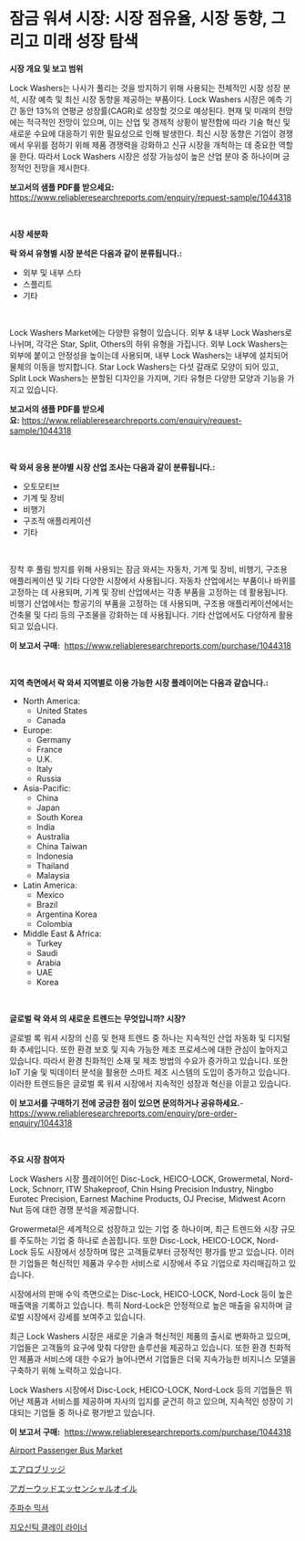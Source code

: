 <p><h1>잠금 워셔 시장: 시장 점유율, 시장 동향, 그리고 미래 성장 탐색</h1></p><p><strong>시장 개요 및 보고 범위</strong></p>
<p><p>Lock Washers는 나사가 풀리는 것을 방지하기 위해 사용되는 전체적인 시장 성장 분석, 시장 예측 및 최신 시장 동향을 제공하는 부품이다. Lock Washers 시장은 예측 기간 동안 13%의 연평균 성장률(CAGR)로 성장할 것으로 예상된다. 현재 및 미래의 전망에는 적극적인 전망이 있으며, 이는 산업 및 경제적 상황이 발전함에 따라 기술 혁신 및 새로운 수요에 대응하기 위한 필요성으로 인해 발생한다. 최신 시장 동향은 기업이 경쟁에서 우위를 점하기 위해 제품 경쟁력을 강화하고 신규 시장을 개척하는 데 중요한 역할을 한다. 따라서 Lock Washers 시장은 성장 가능성이 높은 산업 분야 중 하나이며 긍정적인 전망을 제시한다.</p></p>
<p><strong>보고서의 샘플 PDF를 받으세요:</strong> <a href="https://www.reliableresearchreports.com/enquiry/request-sample/1044318">https://www.reliableresearchreports.com/enquiry/request-sample/1044318</a></p>
<p>&nbsp;</p>
<p><strong>시장 세분화</strong></p>
<p><strong>락 와셔 유형별 시장 분석은 다음과 같이 분류됩니다.:</strong></p>
<p><ul><li>외부 및 내부 스타</li><li>스플리트</li><li>기타</li></ul></p>
<p>&nbsp;</p>
<p><p>Lock Washers Market에는 다양한 유형이 있습니다. 외부 & 내부 Lock Washers로 나뉘며, 각각은 Star, Split, Others의 하위 유형을 가집니다. 외부 Lock Washers는 외부에 붙이고 안정성을 높이는데 사용되며, 내부 Lock Washers는 내부에 설치되어 물체의 이동을 방지합니다. Star Lock Washers는 다섯 갈래로 모양이 되어 있고, Split Lock Washers는 분할된 디자인을 가지며, 기타 유형은 다양한 모양과 기능을 가지고 있습니다.</p></p>
<p><strong>보고서의 샘플 PDF를 받으세요:</strong>&nbsp;<a href="https://www.reliableresearchreports.com/enquiry/request-sample/1044318">https://www.reliableresearchreports.com/enquiry/request-sample/1044318</a></p>
<p>&nbsp;</p>
<p><strong> 락 와셔 응용 분야별 시장 산업 조사는 다음과 같이 분류됩니다.:</strong></p>
<p><ul><li>오토모티브</li><li>기계 및 장비</li><li>비행기</li><li>구조적 애플리케이션</li><li>기타</li></ul></p>
<p>&nbsp;</p>
<p><p>장착 후 풀림 방지를 위해 사용되는 잠금 와셔는 자동차, 기계 및 장비, 비행기, 구조용 애플리케이션 및 기타 다양한 시장에서 사용됩니다. 자동차 산업에서는 부품이나 바퀴를 고정하는 데 사용되며, 기계 및 장비 산업에서는 각종 부품을 고정하는 데 활용됩니다. 비행기 산업에서는 항공기의 부품을 고정하는 데 사용되며, 구조용 애플리케이션에서는 건축물 및 다리 등의 구조물을 강화하는 데 사용됩니다. 기타 산업에서도 다양하게 활용되고 있습니다.</p></p>
<p><strong>이 보고서 구매:</strong>&nbsp; <a href="https://www.reliableresearchreports.com/purchase/1044318">https://www.reliableresearchreports.com/purchase/1044318</a></p>
<p>&nbsp;</p>
<p><strong>지역 측면에서 락 와셔 지역별로 이용 가능한 시장 플레이어는 다음과 같습니다.:</strong></p>
<p><ul>
    <li>
        North America:
        <ul>
            <li>United States</li>
            <li>Canada</li>
        </ul>
    </li>
    <li>
        Europe:
        <ul>
            <li>Germany</li>
            <li>France</li>
            <li>U.K.</li>
            <li>Italy</li>
            <li>Russia</li>
        </ul>
    </li>
    <li>
        Asia-Pacific:
        <ul>
            <li>China</li>
            <li>Japan</li>
            <li>South Korea</li>
            <li>India</li>
            <li>Australia</li>
            <li>China Taiwan</li>
            <li>Indonesia</li>
            <li>Thailand</li>
            <li>Malaysia</li>
        </ul>
    </li>
    <li>
        Latin America:
        <ul>
            <li>Mexico</li>
            <li>Brazil</li>
            <li>Argentina Korea</li>
            <li>Colombia</li>
        </ul>
    </li>
    <li>
        Middle East & Africa:
        <ul>
            <li>Turkey</li>
            <li>Saudi</li>
            <li>Arabia</li>
            <li>UAE</li>
            <li>Korea</li>
        </ul>
    </li>
    </ul></p>
<p>&nbsp;</p>
<p><strong>글로벌 락 와셔 의 새로운 트렌드는 무엇입니까? 시장?</strong></p>
<p><p>글로벌 록 워셔 시장의 신흥 및 현재 트렌드 중 하나는 지속적인 산업 자동화 및 디지털화 추세입니다. 또한 환경 보호 및 지속 가능한 제조 프로세스에 대한 관심이 높아지고 있습니다. 따라서 환경 친화적인 소재 및 제조 방법의 수요가 증가하고 있습니다. 또한 IoT 기술 및 빅데이터 분석을 활용한 스마트 제조 시스템의 도입이 증가하고 있습니다. 이러한 트렌드들은 글로벌 록 워셔 시장에서 지속적인 성장과 혁신을 이끌고 있습니다.</p></p>
<p><strong>이 보고서를 구매하기 전에 궁금한 점이 있으면 문의하거나 공유하세요.</strong>- <a href="https://www.reliableresearchreports.com/enquiry/pre-order-enquiry/1044318">https://www.reliableresearchreports.com/enquiry/pre-order-enquiry/1044318</a></p>
<p>&nbsp;</p>
<p><strong>주요 시장 참여자</strong></p>
<p><p>Lock Washers 시장 플레이어인 Disc-Lock, HEICO-LOCK, Growermetal, Nord-Lock, Schnorr, ITW Shakeproof, Chin Hsing Precision Industry, Ningbo Eurotec Precision, Earnest Machine Products, OJ Precise, Midwest Acorn Nut 등에 대한 경쟁 분석을 제공합니다.</p><p>Growermetal은 세계적으로 성장하고 있는 기업 중 하나이며, 최근 트렌드와 시장 규모를 주도하는 기업 중 하나로 손꼽힙니다. 또한 Disc-Lock, HEICO-LOCK, Nord-Lock 등도 시장에서 성장하며 많은 고객들로부터 긍정적인 평가를 받고 있습니다. 이러한 기업들은 혁신적인 제품과 우수한 서비스로 시장에서 주요 기업으로 자리매김하고 있습니다.</p><p>시장에서의 판매 수익 측면으로는 Disc-Lock, HEICO-LOCK, Nord-Lock 등이 높은 매출액을 기록하고 있습니다. 특히 Nord-Lock은 안정적으로 높은 매출을 유지하며 글로벌 시장에서 강세를 보여주고 있습니다.</p><p>최근 Lock Washers 시장은 새로운 기술과 혁신적인 제품의 출시로 변화하고 있으며, 기업들은 고객들의 요구에 맞춰 다양한 솔루션을 제공하고 있습니다. 또한 환경 친화적인 제품과 서비스에 대한 수요가 늘어나면서 기업들은 더욱 지속가능한 비지니스 모델을 구축하기 위해 노력하고 있습니다.</p><p>Lock Washers 시장에서 Disc-Lock, HEICO-LOCK, Nord-Lock 등의 기업들은 뛰어난 제품과 서비스를 제공하며 자사의 입지를 굳건히 하고 있으며, 지속적인 성장이 기대되는 기업들 중 하나로 평가받고 있습니다.</p></p>
<p><strong>이 보고서 구매:</strong>&nbsp;&nbsp;<a href="https://www.reliableresearchreports.com/purchase/1044318">https://www.reliableresearchreports.com/purchase/1044318</a></p>
<p><p><a href="https://butternut-bug-553.notion.site/Airport-Passenger-Bus-Market-Analysis-Examines-its-Scope-on-Growth-Opportunities-and-Forecasted-Tre-fae21513ae8848bd888c72525f87bdba">Airport Passenger Bus Market</a></p><p><a href="https://github.com/lrlmopnhwd79300/Market-Research-Report-List-1/blob/main/61877514257.md">エアロブリッジ</a></p><p><a href="https://github.com/wkuactfdzwizk06/Market-Research-Report-List-1/blob/main/88866614256.md">アガーウッドエッセンシャルオイル</a></p><p><a href="https://github.com/vsckjg50460/Market-Research-Report-List-1/blob/main/51909703860.md">주파수 믹서</a></p><p><a href="https://medium.com/@fernandotryo5lson96765/%EC%A7%80%EC%98%A4%ED%95%A9%EC%84%B1-%ED%81%B4%EB%A0%88%EC%9D%B4-%EB%9D%BC%EC%9D%B4%EB%84%88-%EC%8B%9C%EC%9E%A5-%EC%8B%9C%EC%9E%A5-cagr-%EC%8B%9C%EC%9E%A5-%EB%8F%99%ED%96%A5-%EB%B0%8F-%EC%84%B1%EC%9E%A5-%EC%A0%84%EB%9E%B5%EC%97%90-%EB%8C%80%ED%95%9C-%ED%86%B5%EC%B0%B0%EB%A0%A5-5dcd631e16f1">지오신틱 클레이 라이너</a></p></p>
